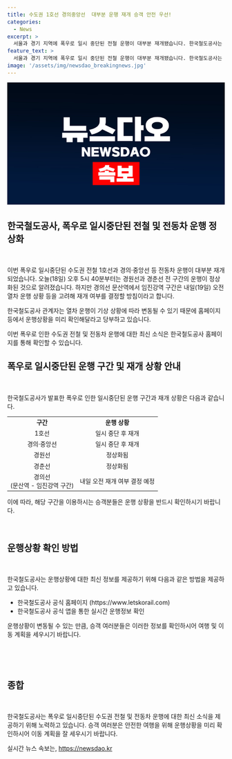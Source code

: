 ```yaml
---
title: 수도권 1호선 경의중앙선  대부분 운행 재개 승객 안전 우선!
categories:
  - News
excerpt: >
  서울과 경기 지역에 폭우로 일시 중단된 전철 운행이 대부분 재개됐습니다. 한국철도공사는 경원선과 경춘선 운행을 정상화했고, 경의선은 내일 재개 여부 결정 예정. 운행 변동 가능성 있으니 공사 홈페이지 등에서 확인을 당부했습니다. 전철 운행이 중단된 적도 있었지만, 대부분 정상화됨.
feature_text: >
  서울과 경기 지역에 폭우로 일시 중단된 전철 운행이 대부분 재개됐습니다. 한국철도공사는 경원선과 경춘선 운행을 정상화했고, 경의선은 내일 재개 여부 결정 예정. 운행 변동 가능성 있으니 공사 홈페이지 등에서 확인을 당부했습니다. 전철 운행이 중단된 적도 있었지만, 대부분 정상화됨.
image: '/assets/img/newsdao_breakingnews.jpg'
---
```


<p><img src="/assets/img/newsdao_breakingnews.jpg" alt="ontimetimes 속보" /></p>

<h2>한국철도공사, 폭우로 일시중단된 전철 및 전동차 운행 정상화</h2>

<p data-ke-size="size16">&nbsp;</p>

<p>이번 폭우로 일시중단된 수도권 전철 1호선과 경의·중앙선 등 전동차 운행이 대부분 재개되었습니다. 오늘(18일) 오후 5시 40분부터는 경원선과 경춘선 전 구간의 운행이 정상화된 것으로 알려졌습니다. 하지만 경의선 문산역에서 임진강역 구간은 내일(19일) 오전 열차 운행 상황 등을 고려해 재개 여부를 결정할 방침이라고 합니다. </p>

<p>한국철도공사 관계자는 열차 운행이 기상 상황에 따라 변동될 수 있기 때문에 홈페이지 등에서 운행상황을 미리 확인해달라고 당부하고 있습니다.</p>

<p>이번 폭우로 인한 수도권 전철 및 전동차 운행에 대한 최신 소식은 한국철도공사 홈페이지를 통해 확인할 수 있습니다.</p>

<h2 data-ke-size="size26">폭우로 일시중단된 운행 구간 및 재개 상황 안내</h2>

<p data-ke-size="size16">&nbsp;</p>

<p>한국철도공사가 발표한 폭우로 인한 일시중단된 운행 구간과 재개 상황은 다음과 같습니다.</p>

<table>
  <tr>
    <td style="text-align: center; height: 17px;"><b>구간</b></td>
    <td style="text-align: center; height: 17px;"><b>운행 상황</b></td>
  </tr>
  <tr>
    <td style="text-align: center; height: 17px;">1호선</td>
    <td style="text-align: center; height: 17px;">일시 중단 후 재개</td>
  </tr>
  <tr>
    <td style="text-align: center; height: 17px;">경의·중앙선</td>
    <td style="text-align: center; height: 17px;">일시 중단 후 재개</td>
  </tr>
  <tr>
    <td style="text-align: center; height: 17px;">경원선</td>
    <td style="text-align: center; height: 17px;">정상화됨</td>
  </tr>
  <tr>
    <td style="text-align: center; height: 17px;">경춘선</td>
    <td style="text-align: center; height: 17px;">정상화됨</td>
  </tr>
  <tr>
    <td style="text-align: center; height: 17px;">경의선<br /> (문산역 - 임진강역 구간)</td>
    <td style="text-align: center; height: 17px;">내일 오전 재개 여부 결정 예정</td>
  </tr>
</table>

<p>이에 따라, 해당 구간을 이용하시는 승객분들은 운행 상황을 반드시 확인하시기 바랍니다.</p>

<p data-ke-size="size16">&nbsp;</p>

<h2 data-ke-size="size26">운행상황 확인 방법</h2>

<p data-ke-size="size16">&nbsp;</p>

<p>한국철도공사는 운행상황에 대한 최신 정보를 제공하기 위해 다음과 같은 방법을 제공하고 있습니다.</p>

<ul>
  <li>한국철도공사 공식 홈페이지 (https://www.letskorail.com)</li>
  <li>한국철도공사 공식 앱을 통한 실시간 운행정보 확인</li>
</ul>

<p>운행상황이 변동될 수 있는 만큼, 승객 여러분들은 이러한 정보를 확인하시어 여행 및 이동 계획을 세우시기 바랍니다.</p>

<p data-ke-size="size16">&nbsp;</p>

<p data-ke-size="size16">&nbsp;</p>

<h2 data-ke-size="size26">종합</h2>

<p data-ke-size="size16">&nbsp;</p>

<p>한국철도공사는 폭우로 일시중단된 수도권 전철 및 전동차 운행에 대한 최신 소식을 제공하기 위해 노력하고 있습니다. 승객 여러분은 안전한 여행을 위해 운행상황을 미리 확인하시어 이동 계획을 잘 세우시기 바랍니다.</p>
실시간 뉴스 속보는, <a href="https://newsdao.kr" rel="dofollow">https://newsdao.kr</a>



